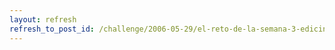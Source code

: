 ```yaml
---
layout: refresh
refresh_to_post_id: /challenge/2006-05-29/el-reto-de-la-semana-3-edicin.html
---
```

